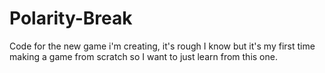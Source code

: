 # Polarity-Break
Code for the new game i'm creating, it's rough I know but it's my first time making a game from scratch so I want to just learn from this one.
